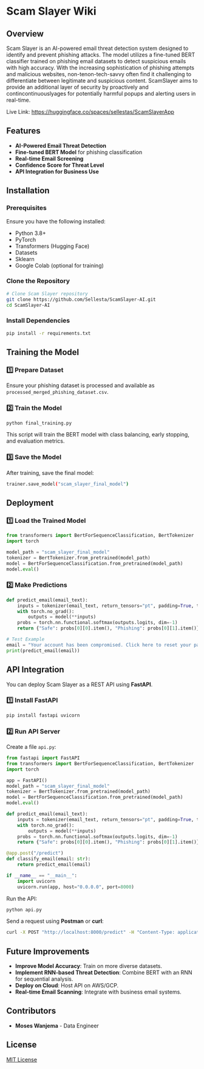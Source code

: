 # Scam Slayer Wiki

## Overview
Scam Slayer is an AI-powered email threat detection system designed to identify and prevent phishing attacks. The model utilizes a fine-tuned BERT classifier trained on phishing email datasets to detect suspicious emails with high accuracy. With the increasing sophistication of phishing attempts and malicious websites, non-tenon-tech-savvy often find it challenging to differentiate between legitimate and suspicious content. ScamSlayer aims to provide an additional layer of security by proactively and contincontinuouslyages for potentially harmful popups and alerting users in real-time.

Live Link: https://huggingface.co/spaces/sellestas/ScamSlayerApp

## Features
- **AI-Powered Email Threat Detection**
- **Fine-tuned BERT Model** for phishing classification
- **Real-time Email Screening**
- **Confidence Score for Threat Level**
- **API Integration for Business Use**

## Installation
### Prerequisites
Ensure you have the following installed:
- Python 3.8+
- PyTorch
- Transformers (Hugging Face)
- Datasets
- Sklearn
- Google Colab (optional for training)

### Clone the Repository
```sh
# Clone Scam Slayer repository
git clone https://github.com/Sellesta/ScamSlayer-AI.git
cd ScamSlayer-AI
```

### Install Dependencies
```sh
pip install -r requirements.txt
```

## Training the Model
### 1️⃣ Prepare Dataset
Ensure your phishing dataset is processed and available as `processed_merged_phishing_dataset.csv`.

### 2️⃣ Train the Model
```sh
python final_training.py
```
This script will train the BERT model with class balancing, early stopping, and evaluation metrics.

### 3️⃣ Save the Model
After training, save the final model:
```sh
trainer.save_model("scam_slayer_final_model")
```

## Deployment
### 1️⃣ Load the Trained Model
```python
from transformers import BertForSequenceClassification, BertTokenizer
import torch

model_path = "scam_slayer_final_model"
tokenizer = BertTokenizer.from_pretrained(model_path)
model = BertForSequenceClassification.from_pretrained(model_path)
model.eval()
```

### 2️⃣ Make Predictions
```python
def predict_email(email_text):
    inputs = tokenizer(email_text, return_tensors="pt", padding=True, truncation=True, max_length=128)
    with torch.no_grad():
        outputs = model(**inputs)
    probs = torch.nn.functional.softmax(outputs.logits, dim=-1)
    return {"Safe": probs[0][0].item(), "Phishing": probs[0][1].item()}

# Test Example
email = "Your account has been compromised. Click here to reset your password."
print(predict_email(email))
```

## API Integration
You can deploy Scam Slayer as a REST API using **FastAPI**.

### 1️⃣ Install FastAPI
```sh
pip install fastapi uvicorn
```

### 2️⃣ Run API Server
Create a file `api.py`:
```python
from fastapi import FastAPI
from transformers import BertForSequenceClassification, BertTokenizer
import torch

app = FastAPI()
model_path = "scam_slayer_final_model"
tokenizer = BertTokenizer.from_pretrained(model_path)
model = BertForSequenceClassification.from_pretrained(model_path)
model.eval()

def predict_email(email_text):
    inputs = tokenizer(email_text, return_tensors="pt", padding=True, truncation=True, max_length=128)
    with torch.no_grad():
        outputs = model(**inputs)
    probs = torch.nn.functional.softmax(outputs.logits, dim=-1)
    return {"Safe": probs[0][0].item(), "Phishing": probs[0][1].item()}

@app.post("/predict")
def classify_email(email: str):
    return predict_email(email)

if __name__ == "__main__":
    import uvicorn
    uvicorn.run(app, host="0.0.0.0", port=8000)
```

Run the API:
```sh
python api.py
```
Send a request using **Postman** or **curl**:
```sh
curl -X POST "http://localhost:8000/predict" -H "Content-Type: application/json" -d '{"email": "Your account has been compromised."}'
```

## Future Improvements
- **Improve Model Accuracy**: Train on more diverse datasets.
- **Implement RNN-based Threat Detection**: Combine BERT with an RNN for sequential analysis.
- **Deploy on Cloud**: Host API on AWS/GCP.
- **Real-time Email Scanning**: Integrate with business email systems.

## Contributors
- **Moses Wanjema** - Data Engineer

## License
[MIT License](LICENSE)
